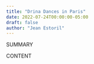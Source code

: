 ```yaml
---
title: "Drina Dances in Paris"
date: 2022-07-24T00:00:00-05:00
draft: false
author: "Jean Estoril"
---
```


SUMMARY

<!--more-->

CONTENT